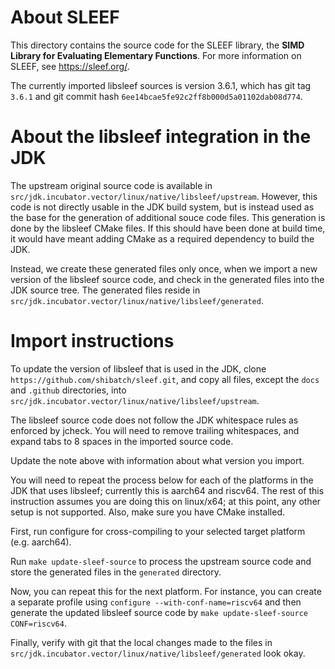 # About SLEEF

This directory contains the source code for the SLEEF library, the
**SIMD Library for Evaluating Elementary Functions**. For more information on
SLEEF, see https://sleef.org/.

The currently imported libsleef sources is version 3.6.1, which has
git tag `3.6.1` and git commit hash `6ee14bcae5fe92c2ff8b000d5a01102dab08d774`.

# About the libsleef integration in the JDK

The upstream original source code is available in
`src/jdk.incubator.vector/linux/native/libsleef/upstream`. However, this code is
not directly usable in the JDK build system, but is instead used as the base for
the generation of additional souce code files. This generation is done by
the libsleef CMake files. If this should have been done at build time, it would
have meant adding CMake as a required dependency to build the JDK.

Instead, we create these generated files only once, when we import a new
version of the libsleef source code, and check in the generated files into
the JDK source tree. The generated files reside in
`src/jdk.incubator.vector/linux/native/libsleef/generated`.

# Import instructions

To update the version of libsleef that is used in the JDK, clone
`https://github.com/shibatch/sleef.git`, and copy all files, except the `docs`
and `.github` directories, into
`src/jdk.incubator.vector/linux/native/libsleef/upstream`.

The libsleef source code does not follow the JDK whitespace rules as enforced by
jcheck. You will need to remove trailing whitespaces, and expand tabs to 8
spaces in the imported source code.

Update the note above with information about what version you import.

You will need to repeat the process below for each of the platforms in the JDK
that uses libsleef; currently this is aarch64 and riscv64. The rest of this
instruction assumes you are doing this on linux/x64; at this point, any other
setup is not supported. Also, make sure you have CMake installed.

First, run configure for cross-compiling to your selected target platform
(e.g. aarch64).

Run `make update-sleef-source` to process the upstream source code and
store the generated files in the `generated` directory.

Now, you can repeat this for the next platform. For instance, you can
create a separate profile using `configure --with-conf-name=riscv64` and then
generate the updated libsleef source code by
`make update-sleef-source CONF=riscv64`.

Finally, verify with git that the local changes made to the files in
`src/jdk.incubator.vector/linux/native/libsleef/generated` look okay.
